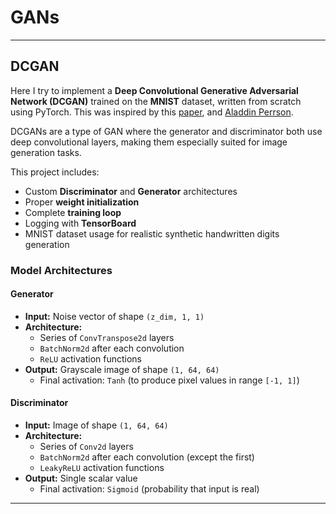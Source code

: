 # GANs
---
## DCGAN

Here I try to implement a **Deep Convolutional Generative Adversarial Network (DCGAN)** trained on the **MNIST** dataset, written from scratch using PyTorch. This was inspired by this [paper](https://arxiv.org/abs/1511.06434), and [Aladdin Perrson](https://youtu.be/IZtv9s_Wx9I?feature=shared).

DCGANs are a type of GAN where the generator and discriminator both use deep convolutional layers, making them especially suited for image generation tasks.

This project includes:
- Custom **Discriminator** and **Generator** architectures
- Proper **weight initialization**
- Complete **training loop**
- Logging with **TensorBoard**
- MNIST dataset usage for realistic synthetic handwritten digits generation

### Model Architectures

#### Generator

- **Input:** Noise vector of shape `(z_dim, 1, 1)`
- **Architecture:**
  - Series of `ConvTranspose2d` layers
  - `BatchNorm2d` after each convolution
  - `ReLU` activation functions
- **Output:** Grayscale image of shape `(1, 64, 64)`
  - Final activation: `Tanh` (to produce pixel values in range `[-1, 1]`)

#### Discriminator

- **Input:** Image of shape `(1, 64, 64)`
- **Architecture:**
  - Series of `Conv2d` layers
  - `BatchNorm2d` after each convolution (except the first)
  - `LeakyReLU` activation functions
- **Output:** Single scalar value
  - Final activation: `Sigmoid` (probability that input is real)
---
